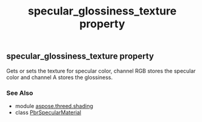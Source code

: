 ﻿---
title: specular_glossiness_texture property
second_title: Aspose.3D for Python via .NET API References
description: 
type: docs
weight: 240
url: /python-net/aspose.threed.shading/pbrspecularmaterial/specular_glossiness_texture/
is_root: false
---

## specular_glossiness_texture property


Gets or sets the texture for specular color, channel RGB stores the specular color and channel A stores the glossiness.

### See Also
* module [aspose.threed.shading](../../)
* class [PbrSpecularMaterial](/3d/python-net/aspose.threed.shading/pbrspecularmaterial)
